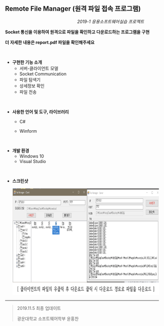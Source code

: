 ## Remote File Manager (원격 파일 접속 프로그램)

&nbsp;&nbsp;&nbsp;&nbsp;&nbsp;&nbsp;&nbsp;&nbsp;&nbsp;&nbsp;&nbsp;&nbsp;&nbsp;&nbsp;&nbsp;&nbsp;&nbsp;&nbsp;&nbsp;&nbsp;&nbsp;&nbsp;&nbsp;&nbsp;&nbsp;&nbsp;&nbsp;&nbsp;&nbsp;&nbsp;&nbsp;&nbsp;&nbsp;&nbsp;&nbsp;&nbsp;&nbsp;&nbsp;&nbsp;&nbsp;&nbsp;&nbsp;&nbsp;&nbsp;&nbsp;&nbsp;&nbsp;&nbsp;&nbsp;&nbsp;&nbsp;&nbsp;&nbsp;&nbsp;&nbsp;&nbsp;&nbsp;&nbsp;&nbsp;&nbsp;*2019-1 응용소프트웨어실습 프로젝트*

**Socket 통신을 이용하여 원격으로 파일을 확인하고 다운로드하는 프로그램을 구현**

**더 자세한 내용은 report.pdf 파일을 확인해주세요**

<br>

- **구현한 기능 소개**
  - 서버-클라이언트 모델
  - Socket Communication
  - 파일 탐색기
  - 상세정보 확인
  - 파일 전송

<br>

- **사용한 언어 및 도구, 라이브러리**
  + C#
  
  + Winform
  
    <br>

+ **개발 환경**
  + Windows 10
  + Visual Studio

<br>

- **스크린샷**

  <img width="800" height="350" src="./readimg/img.png"></img>

  



---

> 2019.11.5 최종 업데이트
>
> 광운대학교 소프트웨어학부 윤홍찬

